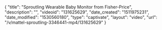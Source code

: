 {
    "title": "Sproutling Wearable Baby Monitor from Fisher-Price",
    "description": "",
    "videoid": "131625629",
    "date_created": "1511975231",
    "date_modified": "1530560180",
    "type": "captivate",
    "layout": "video",
    "url": "\/v\/mattel-sproutling-3346441-mp4\/131625629"
}